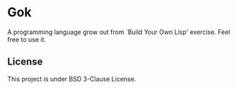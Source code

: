 # Gok

A programming language grow out from `Build Your Own Lisp' exercise. Feel free to use it.

## License

This project is under BSD 3-Clause License.
